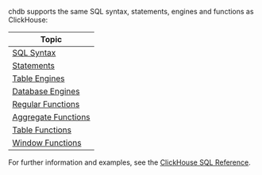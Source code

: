
chdb supports the same SQL syntax, statements, engines and functions as ClickHouse:

| Topic                      |
|----------------------------|
| [SQL Syntax](/sql-reference/syntax)          |
| [Statements](/sql-reference/statements)          |
| [Table Engines](/engines/table-engines)       |
| [Database Engines](/engines/database-engines)    |
| [Regular Functions](/sql-reference/functions)   |
| [Aggregate Functions](/sql-reference/aggregate-functions) |
| [Table Functions](/sql-reference/table-functions)     | 
| [Window Functions](/sql-reference/window-functions)    |

For further information and examples, see the [ClickHouse SQL Reference](/sql-reference).
